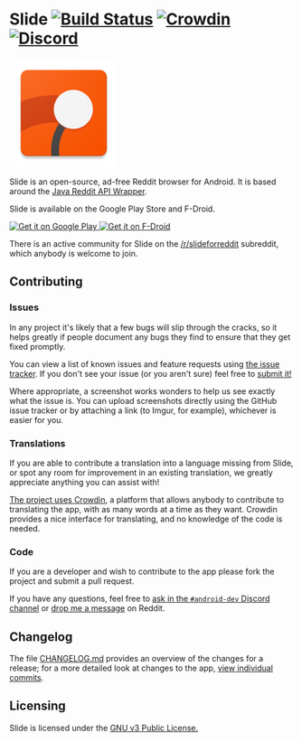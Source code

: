 # Slide [![Build Status](https://travis-ci.org/ccrama/Slide.svg?branch=master)](https://travis-ci.org/ccrama/Slide) [![Crowdin](https://d322cqt584bo4o.cloudfront.net/slide-for-reddit/localized.svg)](https://crowdin.com/project/slide-for-reddit) [![Discord](https://img.shields.io/discord/407573578985242635.svg)](https://discord.gg/hVWAY8A)


<img src="app/src/main/res/mipmap-xxxhdpi/ic_launcher.png">

Slide is an open-source, ad-free Reddit browser for Android. It is based around
the [Java Reddit API Wrapper](https://github.com/thatJavaNerd/JRAW).

Slide is available on the Google Play Store and F-Droid.

<a href="https://play.google.com/store/apps/details?id=me.ccrama.redditslide">
    <img alt="Get it on Google Play"
        height="80"
        src="https://play.google.com/intl/en_us/badges/images/generic/en_badge_web_generic.png" />
</a>
<a href="https://f-droid.org/packages/me.ccrama.redditslide/">
    <img alt="Get it on F-Droid"
        height="80"
        src="https://fdroid.gitlab.io/artwork/badge/get-it-on.png" />
</a>

There is an active community for Slide on the
[/r/slideforreddit](https://www.reddit.com/r/slideforreddit/) subreddit,
which anybody is welcome to join.

## Contributing

### Issues

In any project it's likely that a few bugs will slip through the cracks, so it
helps greatly if people document any bugs they find to ensure that they get
fixed promptly.

You can view a list of known issues and feature requests using [the issue tracker](
https://github.com/ccrama/Slide/issues). If you don't see your issue (or you
aren't sure) feel free to [submit it!](https://github.com/ccrama/Slide/issues/new)

Where appropriate, a screenshot works wonders to help us see exactly what the
issue is. You can upload screenshots directly using the GitHub issue tracker or
by attaching a link (to Imgur, for example), whichever is easier for you.

### Translations

If you are able to contribute a translation into a language missing from Slide,
or spot any room for improvement in an existing translation, we greatly
appreciate anything you can assist with!

[The project uses Crowdin](https://crowdin.com/project/slide-for-reddit),
a platform that allows anybody to contribute to translating the app, with as
many words at a time as they want. Crowdin provides a nice interface for
translating, and no knowledge of the code is needed.

### Code

If you are a developer and wish to contribute to the app please fork the project
and submit a pull request.

If you have any questions, feel free to
[ask in the `#android-dev` Discord channel](https://discord.gg/HeShMsX) or
[drop me a message](https://www.reddit.com/message/compose/?to=ccrama) on Reddit.

## Changelog

The file [CHANGELOG.md](CHANGELOG.md) provides an overview of the changes for a
release; for a more detailed look at changes to the app, [view individual
commits](https://github.com/ccrama/Slide/commits/master).

## Licensing

Slide is licensed under the [GNU v3 Public License.](license.txt)
